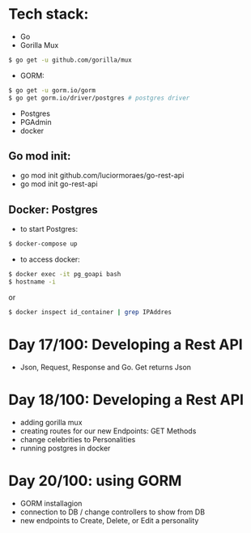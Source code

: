 # Tech stack:
- Go
- Gorilla Mux
```bash
$ go get -u github.com/gorilla/mux
```
- GORM:
```bash
$ go get -u gorm.io/gorm
$ go get gorm.io/driver/postgres # postgres driver
```
- Postgres
- PGAdmin
- docker
## Go mod init:
- go mod init github.com/luciormoraes/go-rest-api
- go mod init go-rest-api

## Docker: Postgres
- to start Postgres:
```bash
$ docker-compose up
```
- to access docker:
```bash
$ docker exec -it pg_goapi bash
$ hostname -i
```
or
```bash
$ docker inspect id_container | grep IPAddres
```

# Day 17/100: Developing a Rest API
- Json, Request, Response and Go. Get returns Json

# Day 18/100: Developing a Rest API
- adding gorilla mux
- creating routes for our new Endpoints: GET Methods
- change celebrities to Personalities
- running postgres in docker

# Day 20/100: using GORM
- GORM installagion
- connection to DB / change controllers to show from DB
- new endpoints to Create, Delete, or Edit a personality
